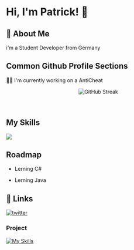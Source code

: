 
# Hi, I'm Patrick! 👋


## 🚀 About Me
i'm a Student Developer from Germany


## Common Github Profile Sections
👩‍💻 I'm currently working on a AntiCheat 




<div align="center">
  <img src="https://streak-stats.demolab.com?user=ZarmeKatze&theme=highcontrast&hide_border=true&date_format=j%20M%5B%20Y%5D&mode=weekly&background=00000000" alt="GitHub Streak" /></a>
</div>
<br><br>




## My Skills

[![](https://skillicons.dev/icons?i=js,html,css,bootstrap,discordjs,figma,git,github,c#)](https://maierfabian.de)

 

## Roadmap

- Lerning C# 

- Lerning Java 




## 🔗 Links
[![twitter](https://img.shields.io/badge/twitter-1DA1F2?style=for-the-badge&logo=twitter&logoColor=white)](https://x.com/ZarmeKatze)


### Project
[![My Skills](https://avatars.githubusercontent.com/u/171789311?s=200&v=4)](https://esportsapp.gg)


